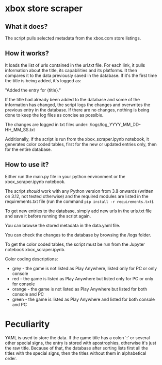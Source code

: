 # xbox store scraper
 
## What it does?

The script pulls selected metadata from the xbox.com store listings.

## How it works?

It loads the list of urls contained in the url.txt file. For each link, it pulls information about the title, its capabilities and its platforms. It then compares it to the data previously saved in the database. If it's the first time the title is being added, it's logged as:

"Added the entry for {title}."

If the title had already been added to the database and some of the information has changed, the script logs the changes and overwrites the previous entry in the database. If there are no changes, nothing is being done to keep the log files as concise as possible.

The changes are logged in txt files under:
/logs/log_YYYY_MM_DD-HH_MM_SS.txt

Additionally, if the script is run from the xbox_scraper.ipynb notebook, it generates color coded tables, first for the new or updated entries only, then for the entire database.

## How to use it?
Either run the main.py file in your python environment or the xbox_scraper.ipynb notebook. 

The script *should* work with any Python version from 3.8 onwards (written on 3.12, not tested otherwise) and the required modules are listed in the requirements.txt file (run the command ```pip install -r requirements.txt```).

To get new entries to the database, simply add new urls in the urls.txt file and save it before running the script again. 

You can browse the stored metadata in the data.yaml file.

You can check the changes to the database by browsing the /logs folder.

To get the color coded tables, the script must be run from the Jupyter notebook xbox_scraper.ipynb.

Color coding descriptions:
- grey - the game is not listed as Play Anywhere, listed only for PC or only console
- red - the game is listed as Play Anywhere but listed only for PC or only for console
- orange - the game is not listed as Play Anywhere but listed for both console and PC
- green - the game is listed as Play Anywhere and listed for both console and PC

# Peculiarity

YAML is used to store the data. If the game title has a colon ':' or several other special signs, the entry is stored with apostrophies, otherwise it's just the raw title. Because of that, the database after sorting lists first all the titles with the special signs, then the titles without them in alphabetical order.